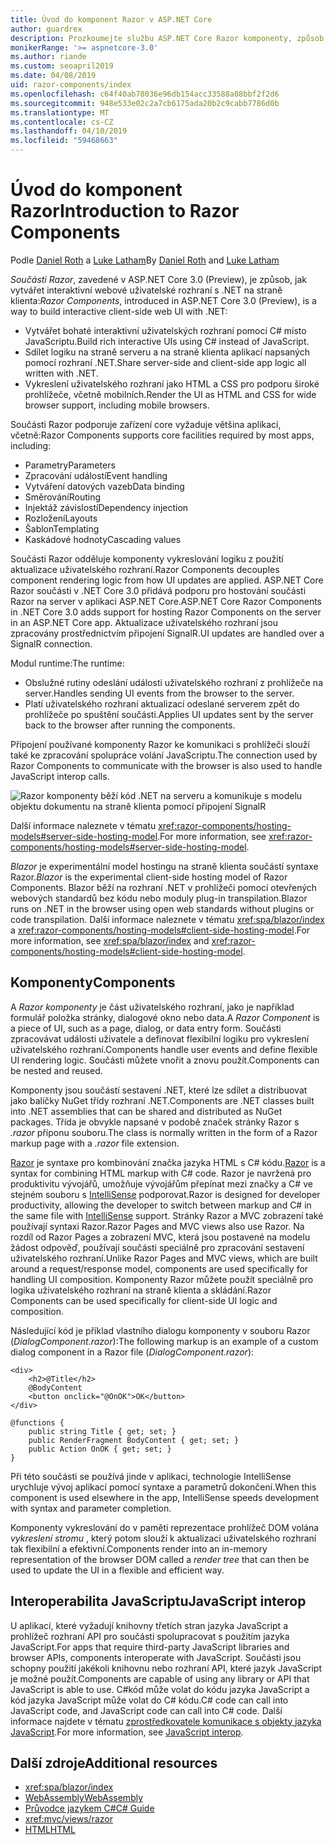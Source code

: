 ```yaml
---
title: Úvod do komponent Razor v ASP.NET Core
author: guardrex
description: Prozkoumejte službu ASP.NET Core Razor komponenty, způsob, jak vytvářet interaktivní webové na straně klienta uživatelské rozhraní s využitím .NET v aplikaci ASP.NET Core.
monikerRange: '>= aspnetcore-3.0'
ms.author: riande
ms.custom: seoapril2019
ms.date: 04/08/2019
uid: razor-components/index
ms.openlocfilehash: c64f40ab78036e96db154acc33588a08bbf2f2d6
ms.sourcegitcommit: 948e533e02c2a7cb6175ada20b2c9cabb7786d0b
ms.translationtype: MT
ms.contentlocale: cs-CZ
ms.lasthandoff: 04/10/2019
ms.locfileid: "59468663"
---
```

# <a name="introduction-to-razor-components"></a><span data-ttu-id="06d4d-103">Úvod do komponent Razor</span><span class="sxs-lookup"><span data-stu-id="06d4d-103">Introduction to Razor Components</span></span>

<span data-ttu-id="06d4d-104">Podle [Daniel Roth](https://github.com/danroth27) a [Luke Latham](https://github.com/guardrex)</span><span class="sxs-lookup"><span data-stu-id="06d4d-104">By [Daniel Roth](https://github.com/danroth27) and [Luke Latham](https://github.com/guardrex)</span></span>

<span data-ttu-id="06d4d-105">*Součásti Razor*, zavedené v ASP.NET Core 3.0 (Preview), je způsob, jak vytvářet interaktivní webové uživatelské rozhraní s .NET na straně klienta:</span><span class="sxs-lookup"><span data-stu-id="06d4d-105">*Razor Components*, introduced in ASP.NET Core 3.0 (Preview), is a way to build interactive client-side web UI with .NET:</span></span>

* <span data-ttu-id="06d4d-106">Vytvářet bohaté interaktivní uživatelských rozhraní pomocí C# místo JavaScriptu.</span><span class="sxs-lookup"><span data-stu-id="06d4d-106">Build rich interactive UIs using C# instead of JavaScript.</span></span>
* <span data-ttu-id="06d4d-107">Sdílet logiku na straně serveru a na straně klienta aplikací napsaných pomocí rozhraní .NET.</span><span class="sxs-lookup"><span data-stu-id="06d4d-107">Share server-side and client-side app logic all written with .NET.</span></span>
* <span data-ttu-id="06d4d-108">Vykreslení uživatelského rozhraní jako HTML a CSS pro podporu široké prohlížeče, včetně mobilních.</span><span class="sxs-lookup"><span data-stu-id="06d4d-108">Render the UI as HTML and CSS for wide browser support, including mobile browsers.</span></span>

<span data-ttu-id="06d4d-109">Součásti Razor podporuje zařízení core vyžaduje většina aplikací, včetně:</span><span class="sxs-lookup"><span data-stu-id="06d4d-109">Razor Components supports core facilities required by most apps, including:</span></span>

* <span data-ttu-id="06d4d-110">Parametry</span><span class="sxs-lookup"><span data-stu-id="06d4d-110">Parameters</span></span>
* <span data-ttu-id="06d4d-111">Zpracování událostí</span><span class="sxs-lookup"><span data-stu-id="06d4d-111">Event handling</span></span>
* <span data-ttu-id="06d4d-112">Vytváření datových vazeb</span><span class="sxs-lookup"><span data-stu-id="06d4d-112">Data binding</span></span>
* <span data-ttu-id="06d4d-113">Směrování</span><span class="sxs-lookup"><span data-stu-id="06d4d-113">Routing</span></span>
* <span data-ttu-id="06d4d-114">Injektáž závislostí</span><span class="sxs-lookup"><span data-stu-id="06d4d-114">Dependency injection</span></span>
* <span data-ttu-id="06d4d-115">Rozložení</span><span class="sxs-lookup"><span data-stu-id="06d4d-115">Layouts</span></span>
* <span data-ttu-id="06d4d-116">Šablon</span><span class="sxs-lookup"><span data-stu-id="06d4d-116">Templating</span></span>
* <span data-ttu-id="06d4d-117">Kaskádové hodnoty</span><span class="sxs-lookup"><span data-stu-id="06d4d-117">Cascading values</span></span>

<span data-ttu-id="06d4d-118">Součásti Razor odděluje komponenty vykreslování logiku z použití aktualizace uživatelského rozhraní.</span><span class="sxs-lookup"><span data-stu-id="06d4d-118">Razor Components decouples component rendering logic from how UI updates are applied.</span></span> <span data-ttu-id="06d4d-119">ASP.NET Core Razor součásti v .NET Core 3.0 přidává podporu pro hostování součásti Razor na server v aplikaci ASP.NET Core.</span><span class="sxs-lookup"><span data-stu-id="06d4d-119">ASP.NET Core Razor Components in .NET Core 3.0 adds support for hosting Razor Components on the server in an ASP.NET Core app.</span></span> <span data-ttu-id="06d4d-120">Aktualizace uživatelského rozhraní jsou zpracovány prostřednictvím připojení SignalR.</span><span class="sxs-lookup"><span data-stu-id="06d4d-120">UI updates are handled over a SignalR connection.</span></span>

<span data-ttu-id="06d4d-121">Modul runtime:</span><span class="sxs-lookup"><span data-stu-id="06d4d-121">The runtime:</span></span>

* <span data-ttu-id="06d4d-122">Obslužné rutiny odeslání události uživatelského rozhraní z prohlížeče na server.</span><span class="sxs-lookup"><span data-stu-id="06d4d-122">Handles sending UI events from the browser to the server.</span></span>
* <span data-ttu-id="06d4d-123">Platí uživatelského rozhraní aktualizací odeslané serverem zpět do prohlížeče po spuštění součásti.</span><span class="sxs-lookup"><span data-stu-id="06d4d-123">Applies UI updates sent by the server back to the browser after running the components.</span></span>

<span data-ttu-id="06d4d-124">Připojení používané komponenty Razor ke komunikaci s prohlížeči slouží také ke zpracování spolupráce volání JavaScriptu.</span><span class="sxs-lookup"><span data-stu-id="06d4d-124">The connection used by Razor Components to communicate with the browser is also used to handle JavaScript interop calls.</span></span>

![Razor komponenty běží kód .NET na serveru a komunikuje s modelu objektu dokumentu na straně klienta pomocí připojení SignalR](index/_static/aspnet-core-razor-components.png)

<span data-ttu-id="06d4d-126">Další informace naleznete v tématu <xref:razor-components/hosting-models#server-side-hosting-model>.</span><span class="sxs-lookup"><span data-stu-id="06d4d-126">For more information, see <xref:razor-components/hosting-models#server-side-hosting-model>.</span></span>

<span data-ttu-id="06d4d-127">*Blazor* je experimentální model hostingu na straně klienta součástí syntaxe Razor.</span><span class="sxs-lookup"><span data-stu-id="06d4d-127">*Blazor* is the experimental client-side hosting model of Razor Components.</span></span> <span data-ttu-id="06d4d-128">Blazor běží na rozhraní .NET v prohlížeči pomocí otevřených webových standardů bez kódu nebo moduly plug-in transpilation.</span><span class="sxs-lookup"><span data-stu-id="06d4d-128">Blazor runs on .NET in the browser using open web standards without plugins or code transpilation.</span></span> <span data-ttu-id="06d4d-129">Další informace naleznete v tématu <xref:spa/blazor/index> a <xref:razor-components/hosting-models#client-side-hosting-model>.</span><span class="sxs-lookup"><span data-stu-id="06d4d-129">For more information, see <xref:spa/blazor/index> and <xref:razor-components/hosting-models#client-side-hosting-model>.</span></span>

## <a name="components"></a><span data-ttu-id="06d4d-130">Komponenty</span><span class="sxs-lookup"><span data-stu-id="06d4d-130">Components</span></span>

<span data-ttu-id="06d4d-131">A *Razor komponenty* je část uživatelského rozhraní, jako je například formulář položka stránky, dialogové okno nebo data.</span><span class="sxs-lookup"><span data-stu-id="06d4d-131">A *Razor Component* is a piece of UI, such as a page, dialog, or data entry form.</span></span> <span data-ttu-id="06d4d-132">Součásti zpracovávat události uživatele a definovat flexibilní logiku pro vykreslení uživatelského rozhraní.</span><span class="sxs-lookup"><span data-stu-id="06d4d-132">Components handle user events and define flexible UI rendering logic.</span></span> <span data-ttu-id="06d4d-133">Součásti můžete vnořit a znovu použít.</span><span class="sxs-lookup"><span data-stu-id="06d4d-133">Components can be nested and reused.</span></span>

<span data-ttu-id="06d4d-134">Komponenty jsou součástí sestavení .NET, které lze sdílet a distribuovat jako balíčky NuGet třídy rozhraní .NET.</span><span class="sxs-lookup"><span data-stu-id="06d4d-134">Components are .NET classes built into .NET assemblies that can be shared and distributed as NuGet packages.</span></span> <span data-ttu-id="06d4d-135">Třída je obvykle napsané v podobě značek stránky Razor s *.razor* příponu souboru.</span><span class="sxs-lookup"><span data-stu-id="06d4d-135">The class is normally written in the form of a Razor markup page with a *.razor* file extension.</span></span>

<span data-ttu-id="06d4d-136">[Razor](xref:mvc/views/razor) je syntaxe pro kombinování značka jazyka HTML s C# kódu.</span><span class="sxs-lookup"><span data-stu-id="06d4d-136">[Razor](xref:mvc/views/razor) is a syntax for combining HTML markup with C# code.</span></span> <span data-ttu-id="06d4d-137">Razor je navržená pro produktivitu vývojářů, umožňuje vývojářům přepínat mezi značky a C# ve stejném souboru s [IntelliSense](/visualstudio/ide/using-intellisense) podporovat.</span><span class="sxs-lookup"><span data-stu-id="06d4d-137">Razor is designed for developer productivity, allowing the developer to switch between markup and C# in the same file with [IntelliSense](/visualstudio/ide/using-intellisense) support.</span></span> <span data-ttu-id="06d4d-138">Stránky Razor a MVC zobrazení také používají syntaxi Razor.</span><span class="sxs-lookup"><span data-stu-id="06d4d-138">Razor Pages and MVC views also use Razor.</span></span> <span data-ttu-id="06d4d-139">Na rozdíl od Razor Pages a zobrazení MVC, která jsou postavené na modelu žádost odpověď, používají součásti speciálně pro zpracování sestavení uživatelského rozhraní.</span><span class="sxs-lookup"><span data-stu-id="06d4d-139">Unlike Razor Pages and MVC views, which are built around a request/response model, components are used specifically for handling UI composition.</span></span> <span data-ttu-id="06d4d-140">Komponenty Razor můžete použít speciálně pro logika uživatelského rozhraní na straně klienta a skládání.</span><span class="sxs-lookup"><span data-stu-id="06d4d-140">Razor Components can be used specifically for client-side UI logic and composition.</span></span>

<span data-ttu-id="06d4d-141">Následující kód je příklad vlastního dialogu komponenty v souboru Razor (*DialogComponent.razor*):</span><span class="sxs-lookup"><span data-stu-id="06d4d-141">The following markup is an example of a custom dialog component in a Razor file (*DialogComponent.razor*):</span></span>

```cshtml
<div>
    <h2>@Title</h2>
    @BodyContent
    <button onclick="@OnOK">OK</button>
</div>

@functions {
    public string Title { get; set; }
    public RenderFragment BodyContent { get; set; }
    public Action OnOK { get; set; }
}
```

<span data-ttu-id="06d4d-142">Při této součásti se používá jinde v aplikaci, technologie IntelliSense urychluje vývoj aplikací pomocí syntaxe a parametrů dokončení.</span><span class="sxs-lookup"><span data-stu-id="06d4d-142">When this component is used elsewhere in the app, IntelliSense speeds development with syntax and parameter completion.</span></span>

<span data-ttu-id="06d4d-143">Komponenty vykreslování do v paměti reprezentace prohlížeč DOM volána *vykreslení stromu* , který potom slouží k aktualizaci uživatelského rozhraní tak flexibilní a efektivní.</span><span class="sxs-lookup"><span data-stu-id="06d4d-143">Components render into an in-memory representation of the browser DOM called a *render tree* that can then be used to update the UI in a flexible and efficient way.</span></span>

## <a name="javascript-interop"></a><span data-ttu-id="06d4d-144">Interoperabilita JavaScriptu</span><span class="sxs-lookup"><span data-stu-id="06d4d-144">JavaScript interop</span></span>

<span data-ttu-id="06d4d-145">U aplikací, které vyžadují knihovny třetích stran jazyka JavaScript a prohlížeč rozhraní API pro součásti spolupracovat s použitím jazyka JavaScript.</span><span class="sxs-lookup"><span data-stu-id="06d4d-145">For apps that require third-party JavaScript libraries and browser APIs, components interoperate with JavaScript.</span></span> <span data-ttu-id="06d4d-146">Součásti jsou schopny použití jakékoli knihovnu nebo rozhraní API, které jazyk JavaScript je možné použít.</span><span class="sxs-lookup"><span data-stu-id="06d4d-146">Components are capable of using any library or API that JavaScript is able to use.</span></span> <span data-ttu-id="06d4d-147">C#kód může volat do kódu jazyka JavaScript a kód jazyka JavaScript může volat do C# kódu.</span><span class="sxs-lookup"><span data-stu-id="06d4d-147">C# code can call into JavaScript code, and JavaScript code can call into C# code.</span></span> <span data-ttu-id="06d4d-148">Další informace najdete v tématu [zprostředkovatele komunikace s objekty jazyka JavaScript](xref:razor-components/javascript-interop).</span><span class="sxs-lookup"><span data-stu-id="06d4d-148">For more information, see [JavaScript interop](xref:razor-components/javascript-interop).</span></span>

## <a name="additional-resources"></a><span data-ttu-id="06d4d-149">Další zdroje</span><span class="sxs-lookup"><span data-stu-id="06d4d-149">Additional resources</span></span>

* <xref:spa/blazor/index>
* [<span data-ttu-id="06d4d-150">WebAssembly</span><span class="sxs-lookup"><span data-stu-id="06d4d-150">WebAssembly</span></span>](http://webassembly.org/)
* [<span data-ttu-id="06d4d-151">Průvodce jazykem C#</span><span class="sxs-lookup"><span data-stu-id="06d4d-151">C# Guide</span></span>](/dotnet/csharp/)
* <xref:mvc/views/razor>
* [<span data-ttu-id="06d4d-152">HTML</span><span class="sxs-lookup"><span data-stu-id="06d4d-152">HTML</span></span>](https://www.w3.org/html/)
